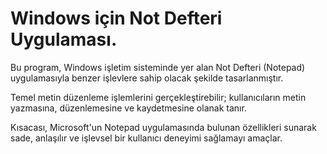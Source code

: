 # Windows için Not Defteri Uygulaması.

Bu program, Windows işletim sisteminde yer alan Not Defteri (Notepad) uygulamasıyla benzer işlevlere sahip olacak şekilde tasarlanmıştır.

Temel metin düzenleme işlemlerini gerçekleştirebilir; kullanıcıların metin yazmasına, düzenlemesine ve kaydetmesine olanak tanır.

Kısacası, Microsoft'un Notepad uygulamasında bulunan özellikleri sunarak sade, anlaşılır ve işlevsel bir kullanıcı deneyimi sağlamayı amaçlar.
